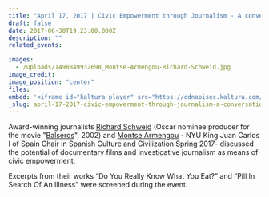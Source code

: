 ```yaml
---
title: "April 17, 2017 | Civic Empowerment through Journalism - A conversation with Montse Armengou & Richard Schweid"
draft: false
date: 2017-06-30T19:23:00.000Z
description: ""
related_events:

images:
  - /uploads/1498849932698_Montse-Armengou-Richard-Schweid.jpg
image_credit:
image_position: "center"
files:
embed: '<iframe id="kaltura_player" src="https://cdnapisec.kaltura.com/p/1674401/sp/167440100/embedIframeJs/uiconf_id/23435151/partner_id/1674401?iframeembed=true&amp;playerId=kaltura_player&amp;entry_id=1_939olcqj&amp;flashvars[akamaiHD.loadingPolicy]=preInitialize&amp;flashvars[akamaiHD.asyncInit]=true&amp;flashvars[twoPhaseManifest]=true&amp;flashvars[streamerType]=hdnetworkmanifest&amp;flashvars[localizationCode]=en&amp;flashvars[leadWithHTML5]=true&amp;flashvars[sideBarContainer.plugin]=true&amp;flashvars[sideBarContainer.position]=left&amp;flashvars[sideBarContainer.clickToClose]=true&amp;flashvars[chapters.plugin]=true&amp;flashvars[chapters.layout]=vertical&amp;flashvars[chapters.thumbnailRotator]=false&amp;flashvars[streamSelector.plugin]=true&amp;flashvars[EmbedPlayer.SpinnerTarget]=videoHolder&amp;flashvars[dualScreen.plugin]=true&amp;flashvars[LeadWithHLSOnFlash]=true&amp;&amp;wid=1_cmxhzm1o" width="400" height="300" allowfullscreen="" webkitallowfullscreen="" mozallowfullscreen="" frameborder="0" title="Kaltura Player"></iframe> '
_slug: april-17-2017-civic-empowerment-through-journalism-a-conversation-with-montse-armengou-richard-schweid
---
```


Award-winning journalists [Richard Schweid](http://www.richardschweid.com/) (Oscar nominee producer for the movie "[Balseros](http://www.imdb.com/title/tt0321376/)", 2002) and [Montse Armengou](http://www.kjcc.org/in-residence/montserrat-armengou/) - NYU King Juan Carlos I of Spain Chair in Spanish Culture and Civilization Spring 2017- discussed the potential of documentary films and investigative journalism as means of civic empowerment.

Excerpts from their works “Do You Really Know What You Eat?” and “Pill In Search Of An Illness” were screened during the event.


